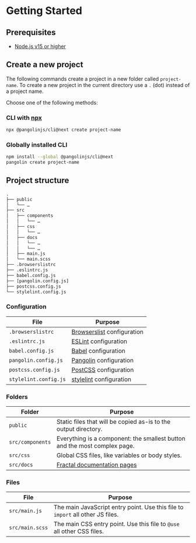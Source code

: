 # Getting Started

## Prerequisites

* [Node.js v15 or higher](https://nodejs.org)

## Create a new project

The following commands create a project in a new folder called `project-name`. To create a new project in the current directory use a `.` (dot) instead of a project name.

Choose one of the following methods:

### CLI with [npx](https://github.com/npm/npx)

```bash
npx @pangolinjs/cli@next create project-name
```

### Globally installed CLI

```bash
npm install --global @pangolinjs/cli@next
pangolin create project-name
```

## Project structure

```txt
.
├── public
│   └── …
├── src
│   ├── components
│   │   └── …
│   ├── css
│   │   └── …
│   ├── docs
│   │   └── …
│   │   └── …
│   ├── main.js
│   └── main.scss
├── .browserslistrc
├── .eslintrc.js
├── babel.config.js
├── [pangolin.config.js]
├── postcss.config.js
└── stylelint.config.js
```

### Configuration

| File                  | Purpose                                                                    |
|-----------------------|----------------------------------------------------------------------------|
| `.browserslistrc`     | [Browserslist](https://github.com/browserslist/browserslist) configuration |
| `.eslintrc.js`        | [ESLint](https://eslint.org) configuration                                 |
| `babel.config.js`     | [Babel](https://babeljs.io) configuration                                  |
| `pangolin.config.js`  | <Badge text="Optional" /> [Pangolin](configuration.md) configuration       |
| `postcss.config.js`   | [PostCSS](https://postcss.org) configuration                               |
| `stylelint.config.js` | [stylelint](https://stylelint.io) configuration                            |

### Folders

| Folder           | Purpose                                                                                             |
|------------------|-----------------------------------------------------------------------------------------------------|
| `public`         | Static files that will be copied as-is to the output directory.                                     |
| `src/components` | Everything is a component: the smallest button and the most complex page.                           |
| `src/css`        | <Badge text="Changeable" /> Global CSS files, like variables or body styles.                        |
| `src/docs`       | <Badge text="Optional" /> [Fractal documentation pages](https://fractal.build/guide/documentation/) |

### Files

| File            | Purpose                                                                        |
|-----------------|--------------------------------------------------------------------------------|
| `src/main.js`   | The main JavaScript entry point. Use this file to `import` all other JS files. |
| `src/main.scss` | The main CSS entry point. Use this file to `@use` all other CSS files.         |
